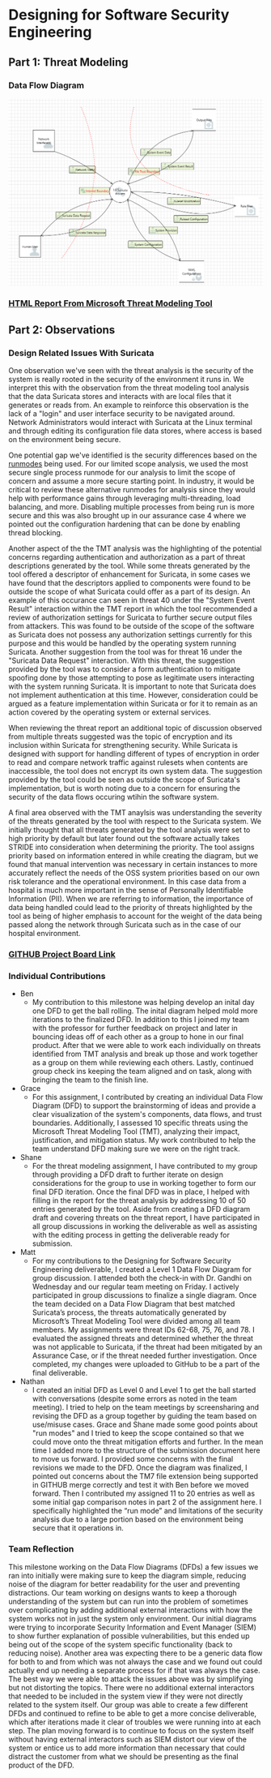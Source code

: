 # Designing for Software Security Engineering
## Part 1: Threat Modeling
### Data Flow Diagram
![Diagram](https://github.com/UNO-CYBR-8420-Team1/CYBR8420-Suricata/blob/main/Threat%20Modeling%20Brainstorm/Final%20DFD%20Design%20Image.png)
### [HTML Report From Microsoft Threat Modeling Tool](https://htmlpreview.github.io/?https://github.com/UNO-CYBR-8420-Team1/CYBR8420-Suricata/blob/main/Threat%20Modeling%20Brainstorm/Suricata%20DFD%20Report.htm)
## Part 2: Observations
### Design Related Issues With Suricata

One observation we've seen with the threat analysis is the security of the system is really rooted in the security of the environment it runs in. We interpret this with the observation from the threat modeling tool analysis that the data Suricata stores and interacts with are local files that it generates or reads from. An example to reinforce this observation is the lack of a "login" and user interface security to be navigated around. Network Administrators would interact with Suricata at the Linux terminal and through editing its configuration file data stores, where access is based on the environment being secure. 

One potential gap we've identified is the security differences based on the [runmodes](https://docs.suricata.io/en/latest/performance/runmodes.html) being used. For our limited scope analysis, we used the most secure single process runmode for our analysis to limit the scope of concern and assume a more secure starting point. In industry, it would be critical to review these alternative runmodes for analysis since they would help with performance gains through leveraging multi-threading, load balancing, and more. Disabling multiple processes from being run is more secure and this was also brought up in our assurance case 4 where we pointed out the configuration hardening that can be done by enabling thread blocking.

Another aspect of the the TMT analysis was the highlighting of the potential concerns regarding authentication and authorization as a part of threat descriptions generated by the tool. While some threats generated by the tool offered a descriptor of enhancement for Suricata, in some cases we have found that the descriptors applied to components were found to be outside the scope of what Suricata could offer as a part of its design. An example of this occurance can seen in threat 40 under the "System Event Result" interaction within the TMT report in which the tool recommended a review of authorization settings for Suricata to further secure output files from attackers. This was found to be outside of the scope of the software as Suricata does not possess any authorization settings currently for this purpose and this would be handled by the operating system running Suricata. Another suggestion from the tool was for threat 16 under the "Suricata Data Request" interaction. With this threat, the suggestion provided by the tool was to consider a form authentication to mitigate spoofing done by those attempting to pose as legitimate users interacting with the system running Suricata. It is important to note that Suricata does not implement authentication at this time. However, consideration could be argued as a feature implementation within Suricata or for it to remain as an action covered by the operating system or external services.

When reviewing the threat report an additional topic of discussion observed from multiple threats suggested was the topic of encryption and its inclusion within Suricata for strengthening security. While Suricata is designed with support for handling different of types of encryption in order to read and compare network traffic against rulesets when contents are inaccessible, the tool does not encrypt its own system data. The suggestion provided by the tool could be seen as outside the scope of Suricata's implementation, but is worth noting due to a concern for ensuring the security of the data flows occuring wtihin the software system. 

A final area observed with the TMT anaylsis was understanding the severity of the threats generated by the tool with respect to the Suricata system. We initially thought that all threats generated by the tool analysis were set to high priority by default but later found out the software actually takes STRIDE into consideration when determining the priority. The tool assigns priority based on information entered in while creating the diagram, but we found that manual intervention was necessary in certain instances to more accurately reflect the needs of the OSS system priorities based on our own risk tolerance and the operational environment. In this case data from a hospital is much more important in the sense of Personally Identifiable Information (PII). When we are referring to information, the importance of data being handled could lead to the priority of threats highlighted by the tool as being of higher emphasis to account for the weight of the data being passed along the network through Suricata such as in the case of our hospital environment.

### [GITHUB Project Board Link](https://github.com/orgs/UNO-CYBR-8420-Team1/projects/1/views/2)
### Individual Contributions
- Ben
  - My contribution to this milestone was helping develop an inital day one DFD to get the ball rolling. The inital diagram helped mold more iterations to the finalized DFD. In addition to this I joined my team with the professor for further feedback on project and later in bouncing ideas off of each other as a group to hone in our final product. After that we were able to work each individually on threats identified from TMT analysis and break up those and work together as a group on them while reviewing each others. Lastly, continued group check ins keeping the team aligned and on task, along with bringing the team to the finish line.
- Grace
  - For this assignment, I contributed by creating an individual Data Flow Diagram (DFD) to support the brainstorming of ideas and provide a clear visualization of the system's components, data flows, and trust boundaries. Additionally, I assessed 10 specific threats using the Microsoft Threat Modeling Tool (TMT), analyzing their impact, justification, and mitigation status. My work contributed to help the team understand DFD making sure we were on the right track.
- Shane
  - For the threat modeling assignment, I have contributed to my group through providing a DFD draft to further iterate on design considerations for the group to use in working together to form our final DFD iteration. Once the final DFD was in place, I helped with filling in the report for the threat analysis by addressing 10 of 50 entries generated by the tool. Aside from creating a DFD diagram draft and covering threats on the threat report, I have participated in all group discussions in working the deliverable as well as assisting with the editing process in getting the deliverable ready for submission.
- Matt
  - For my contributions to the Designing for Software Security Engineering deliverable, I created a Level 1 Data Flow Diagram for group discussion. I attended both the check-in with Dr. Gandhi on Wednesday and our regular team meeting on Friday. I actively participated in group discussions to finalize a single diagram. Once the team decided on a Data Flow Diagram that best matched Suricata’s process, the threats automatically generated by Microsoft’s Threat Modeling Tool were divided among all team members. My assignments were threat IDs 62-68, 75, 76, and 78. I evaluated the assigned threats and determined whether the threat was not applicable to Suricata, if the threat had been mitigated by an Assurance Case, or if the threat needed further investigation. Once completed, my changes were uploaded to GitHub to be a part of the final deliverable.
- Nathan
  - I created an initial DFD as Level 0 and Level 1 to get the ball started with conversations (despite some errors as noted in the team meeting). I tried to help on the team meetings by screensharing and revising the DFD as a group together by guiding the team based on use/misuse cases. Grace and Shane made some good points about "run modes" and I tried to keep the scope contained so that we could move onto the threat mitigation efforts and further. In the mean time I added more to the structure of the submission document here to move us forward. I provided some concerns with the final revisions we made to the DFD. Once the diagram was finalized, I pointed out concerns about the TM7 file extension being supported in GITHUB merge correctly and test it with Ben before we moved forward. Then I contributed my assigned 11 to 20 entries as well as some initial gap comparison notes in part 2 of the assignment here. I specifically highlighted the “run mode” and limitations of the security analysis due to a large portion based on the environment being secure that it operations in. 

### Team Reflection
This milestone working on the Data Flow Diagrams (DFDs) a few issues we ran into initially were making sure to keep the diagram simple, reducing noise of the diagram for better readability for the user and preventing distractions. Our team working on designs wants to keep a thorough understanding of the system but can run into the problem of sometimes over complicating by adding additional external interactions with how the system works not in just the system only environment. Our initial diagrams were trying to incorporate Security Information and Event Manager (SIEM) to show further explanation of possible vulnerabilities, but this ended up being out of the scope of the system specific functionality (back to reducing noise). Another area was expecting there to be a generic data flow for both to and from which was not always the case and we found out could actually end up needing a separate process for if that was always the case. The best way we were able to attack the issues above was by simplifying but not distorting the topics. There were no additional external interactors that needed to be included in the system view if they were not directly related to the system itself. Our group was able to create a few different DFDs and continued to refine to be able to get a more concise deliverable, which after iterations made it clear of troubles we were running into at each step. The plan moving forward is to continue to focus on the system itself without having external interactors such as SIEM distort our view of the system or entice us to add more information than necessary that could distract the customer from what we should be presenting as the final product of the DFD.
